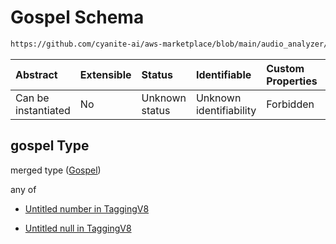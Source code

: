 # Gospel Schema

```txt
https://github.com/cyanite-ai/aws-marketplace/blob/main/audio_analyzer/schemes/marketplace_v1/schema/TaggingV8.schema.json#/$defs/SubgenreScoresV1/properties/gospel
```



| Abstract            | Extensible | Status         | Identifiable            | Custom Properties | Additional Properties | Access Restrictions | Defined In                                                                     |
| :------------------ | :--------- | :------------- | :---------------------- | :---------------- | :-------------------- | :------------------ | :----------------------------------------------------------------------------- |
| Can be instantiated | No         | Unknown status | Unknown identifiability | Forbidden         | Allowed               | none                | [TaggingV8.schema.json\*](../out/TaggingV8.schema.json "open original schema") |

## gospel Type

merged type ([Gospel](taggingv8-defs-subgenrescoresv1-properties-gospel.md))

any of

* [Untitled number in TaggingV8](taggingv8-defs-subgenrescoresv1-properties-gospel-anyof-0.md "check type definition")

* [Untitled null in TaggingV8](taggingv8-defs-subgenrescoresv1-properties-gospel-anyof-1.md "check type definition")
